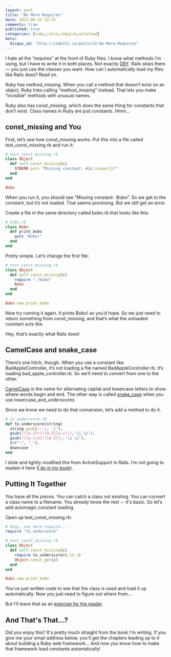 ```yaml
---
layout: post
title: "No More Requires"
date: 2012-09-15 22:31
comments: true
published: true
categories: [ruby,rails,require,autoload]
meta:
  disqus_id: "http://codefol.io/posts/32-No-More-Requires"
---
```

I hate all the “requires” at the front of Ruby files.  I *know* what methods I'm using, but I have to write it in both places.  Not exactly <a href="http://en.wikipedia.org/wiki/Don't_repeat_yourself">DRY</a>.  Rails skips them &mdash; you just use the classes you want.  How can I automatically load my files like Rails does?  Read on.

Ruby has method_missing.  When you call a method that doesn’t exist on an object, Ruby tries calling “method_missing” instead.  That lets you make “invisible” methods with unusual names.

Ruby also has const_missing, which does the same thing for constants that don’t exist.  Class names in Ruby are just constants.  Hmm...

## const_missing and You

First, let’s see how const_missing works.
Put this into a file called test_const_missing.rb and run it:

``` ruby
# test_const_missing.rb
class Object
  def self.const_missing(c)
    STDERR.puts "Missing constant: #{c.inspect}!"
  end
end

Bobo
```

When you run it, you should see “Missing constant: :Bobo”.  So we get to the constant, but it’s not loaded.  That seems promising.  But we still get an error.

Create a file in the same directory called bobo.rb that looks like this:

``` ruby
# bobo.rb
class Bobo
  def print_bobo
    puts "Bobo!"
  end
end
```

Pretty simple.  Let’s change the first file:

``` ruby
# test_const_missing.rb
class Object
  def self.const_missing(c)
    require "./bobo"
    Bobo
  end
end

Bobo.new.print_bobo
```

Now try running it again.  It prints Bobo! as you’d hope.  So we just need to return something from const_missing, and that’s what the unloaded constant acts like.

Hey, that’s exactly what Rails does!

## CamelCase and snake_case

There’s one hitch, though.  When you use a constant like BadAppleController, it’s not loading a file named BadAppleController.rb.  It’s loading bad_apple_controller.rb.  So we’ll need to convert from one to the other.

<a href="http://en.wikipedia.org/wiki/CamelCase">CamelCase</a> is the name for alternating capital and lowercase letters to show where words begin and end.  The other way is called <a href="http://en.wikipedia.org/wiki/Snake_case">snake_case</a> when you use lowercase_and_underscores.

Since we know we need to do that conversion, let’s add a method to do it.

``` ruby
# to_underscore.rb
def to_underscore(string)
  string.gsub(/::/, '/').
  gsub(/([A-Z]+)([A-Z][a-z])/,'\1_\2').
  gsub(/([a-z\d])([A-Z])/,'\1_\2').
  tr("-", "_").
  downcase
end
```

I stole and lightly modified this from ActiveSupport in Rails.  I’m not going to explain it here (<a href="http://rebuilding-rails.com">I do in my book</a>).

## Putting It Together

You have all the pieces.  You can catch a class not existing.  You can convert a class name to a filename.  You already know the rest -- it's basic.  So let’s add automagic constant loading.

Open up test_const_missing.rb:

``` ruby
# Okay, one more require...
require "to_underscore"

# test_const_missing.rb
class Object
  def self.const_missing(c)
    require to_underscore(c.to_s)
    Object.const_get(c)
  end
end

Bobo.new.print_bobo
```

You've just written code to see that the class is used and load it up automatically.  Now you just need to figure out where from...

But I'll leave that as an <a href="http://catb.org/jargon/html/E/exercise--left-as-an.html">exercise for the reader</a>.

## And That's That...?

Did you enjoy this?  It's pretty much straight from the book I'm writing.  If you give me your email address below, you'll get the chapters leading up to it about building a Ruby web framework...  And now you know how to make that framework load constants automatically!
